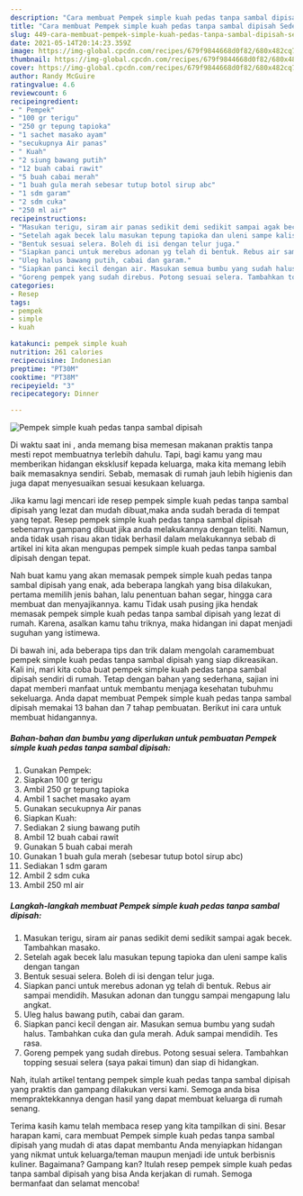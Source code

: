 ```yaml
---
description: "Cara membuat Pempek simple kuah pedas tanpa sambal dipisah Sederhana dan Mudah Dibuat"
title: "Cara membuat Pempek simple kuah pedas tanpa sambal dipisah Sederhana dan Mudah Dibuat"
slug: 449-cara-membuat-pempek-simple-kuah-pedas-tanpa-sambal-dipisah-sederhana-dan-mudah-dibuat
date: 2021-05-14T20:14:23.359Z
image: https://img-global.cpcdn.com/recipes/679f9844668d0f82/680x482cq70/pempek-simple-kuah-pedas-tanpa-sambal-dipisah-foto-resep-utama.jpg
thumbnail: https://img-global.cpcdn.com/recipes/679f9844668d0f82/680x482cq70/pempek-simple-kuah-pedas-tanpa-sambal-dipisah-foto-resep-utama.jpg
cover: https://img-global.cpcdn.com/recipes/679f9844668d0f82/680x482cq70/pempek-simple-kuah-pedas-tanpa-sambal-dipisah-foto-resep-utama.jpg
author: Randy McGuire
ratingvalue: 4.6
reviewcount: 6
recipeingredient:
- " Pempek"
- "100 gr terigu"
- "250 gr tepung tapioka"
- "1 sachet masako ayam"
- "secukupnya Air panas"
- " Kuah"
- "2 siung bawang putih"
- "12 buah cabai rawit"
- "5 buah cabai merah"
- "1 buah gula merah sebesar tutup botol sirup abc"
- "1 sdm garam"
- "2 sdm cuka"
- "250 ml air"
recipeinstructions:
- "Masukan terigu, siram air panas sedikit demi sedikit sampai agak becek. Tambahkan masako."
- "Setelah agak becek lalu masukan tepung tapioka dan uleni sampe kalis dengan tangan"
- "Bentuk sesuai selera. Boleh di isi dengan telur juga."
- "Siapkan panci untuk merebus adonan yg telah di bentuk. Rebus air sampai mendidih. Masukan adonan dan tunggu sampai mengapung lalu angkat."
- "Uleg halus bawang putih, cabai dan garam."
- "Siapkan panci kecil dengan air. Masukan semua bumbu yang sudah halus. Tambahkan cuka dan gula merah. Aduk sampai mendidih. Tes rasa."
- "Goreng pempek yang sudah direbus. Potong sesuai selera. Tambahkan topping sesuai selera (saya pakai timun) dan siap di hidangkan."
categories:
- Resep
tags:
- pempek
- simple
- kuah

katakunci: pempek simple kuah 
nutrition: 261 calories
recipecuisine: Indonesian
preptime: "PT30M"
cooktime: "PT38M"
recipeyield: "3"
recipecategory: Dinner

---
```



![Pempek simple kuah pedas tanpa sambal dipisah](https://img-global.cpcdn.com/recipes/679f9844668d0f82/680x482cq70/pempek-simple-kuah-pedas-tanpa-sambal-dipisah-foto-resep-utama.jpg)

Di waktu  saat ini , anda memang bisa memesan makanan praktis tanpa mesti repot membuatnya terlebih dahulu. Tapi, bagi kamu yang mau memberikan hidangan eksklusif kepada keluarga, maka kita memang lebih baik memasaknya sendiri. Sebab, memasak di rumah jauh lebih higienis dan juga dapat menyesuaikan sesuai kesukaan keluarga.

Jika kamu lagi mencari ide resep pempek simple kuah pedas tanpa sambal dipisah yang lezat dan mudah dibuat,maka anda sudah berada di tempat yang tepat. Resep pempek simple kuah pedas tanpa sambal dipisah  sebenarnya gampang dibuat jika anda melakukannya dengan teliti. Namun, anda tidak usah risau akan tidak berhasil dalam melakukannya 
sebab di artikel ini kita akan mengupas pempek simple kuah pedas tanpa sambal dipisah dengan tepat.  



Nah buat kamu yang akan memasak pempek simple kuah pedas tanpa sambal dipisah yang enak, ada beberapa langkah yang bisa dilakukan, pertama memilih jenis bahan, lalu penentuan bahan segar, hingga cara membuat dan menyajikannya. kamu Tidak usah pusing jika hendak memasak pempek simple kuah pedas tanpa sambal dipisah yang lezat di rumah. Karena, asalkan kamu  tahu triknya, maka hidangan ini dapat menjadi suguhan yang istimewa.

Di bawah ini, ada beberapa tips dan trik dalam mengolah caramembuat pempek simple kuah pedas tanpa sambal dipisah yang siap dikreasikan. Kali ini, mari kita coba buat pempek simple kuah pedas tanpa sambal dipisah sendiri di rumah. Tetap dengan bahan yang sederhana, sajian ini dapat memberi manfaat untuk membantu menjaga kesehatan tubuhmu sekeluarga. Anda dapat membuat Pempek simple kuah pedas tanpa sambal dipisah memakai 13 bahan dan 7 tahap pembuatan. Berikut ini cara untuk membuat hidangannya.

<!--inarticleads1-->

##### Bahan-bahan dan bumbu yang diperlukan untuk pembuatan Pempek simple kuah pedas tanpa sambal dipisah:

1. Gunakan  Pempek:
1. Siapkan 100 gr terigu
1. Ambil 250 gr tepung tapioka
1. Ambil 1 sachet masako ayam
1. Gunakan secukupnya Air panas
1. Siapkan  Kuah:
1. Sediakan 2 siung bawang putih
1. Ambil 12 buah cabai rawit
1. Gunakan 5 buah cabai merah
1. Gunakan 1 buah gula merah (sebesar tutup botol sirup abc)
1. Sediakan 1 sdm garam
1. Ambil 2 sdm cuka
1. Ambil 250 ml air




<!--inarticleads2-->

##### Langkah-langkah membuat Pempek simple kuah pedas tanpa sambal dipisah:

1. Masukan terigu, siram air panas sedikit demi sedikit sampai agak becek. Tambahkan masako.
1. Setelah agak becek lalu masukan tepung tapioka dan uleni sampe kalis dengan tangan
1. Bentuk sesuai selera. Boleh di isi dengan telur juga.
1. Siapkan panci untuk merebus adonan yg telah di bentuk. Rebus air sampai mendidih. Masukan adonan dan tunggu sampai mengapung lalu angkat.
1. Uleg halus bawang putih, cabai dan garam.
1. Siapkan panci kecil dengan air. Masukan semua bumbu yang sudah halus. Tambahkan cuka dan gula merah. Aduk sampai mendidih. Tes rasa.
1. Goreng pempek yang sudah direbus. Potong sesuai selera. Tambahkan topping sesuai selera (saya pakai timun) dan siap di hidangkan.




Nah, itulah artikel tentang  pempek simple kuah pedas tanpa sambal dipisah  yang praktis dan gampang dilakukan versi kami. Semoga anda bisa mempraktekkannya dengan hasil yang dapat membuat keluarga di rumah senang. 

Terima kasih kamu telah membaca resep yang kita tampilkan di sini. Besar harapan kami, cara membuat  Pempek simple kuah pedas tanpa sambal dipisah yang mudah di atas dapat membantu Anda menyiapkan hidangan yang nikmat untuk keluarga/teman maupun menjadi ide untuk berbisnis kuliner. Bagaimana? Gampang kan? Itulah resep pempek simple kuah pedas tanpa sambal dipisah yang bisa Anda kerjakan di rumah. Semoga bermanfaat dan selamat mencoba!

